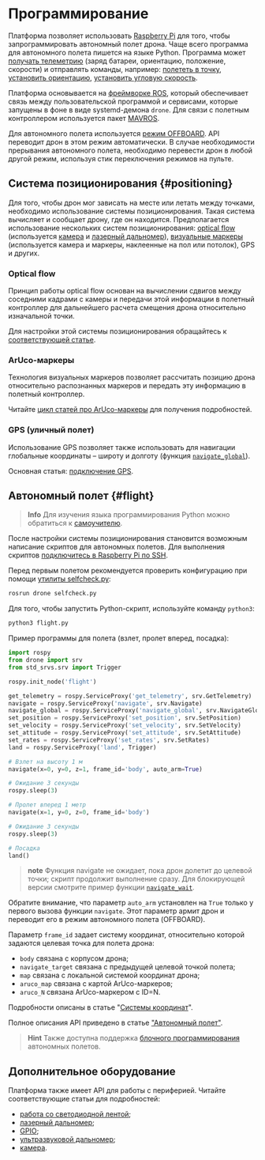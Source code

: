 # Программирование

Платформа позволяет использовать [Raspberry Pi](raspberry.md) для того, чтобы запрограммировать автономный полет дрона. Чаще всего программа для автономного полета пишется на языке Python. Программа может [получать телеметрию](simple_offboard.md#get_telemetry) (заряд батареи, ориентацию, положение, скорости) и отправлять команды, например: [полететь в точку](simple_offboard.md#navigate), [установить ориентацию](simple_offboard.md#set_attitude), [установить угловую скорость](simple_offboard.md#set_rates).

Платформа основывается на [фреймворке ROS](ros.md), который обеспечивает связь между пользовательской программой и сервисами, которые запущены в фоне в виде systemd-демона `drone`. Для связи с полетным контроллером используется пакет [MAVROS](mavros.md).

Для автономного полета используется [режим OFFBOARD](modes.md#auto). API переводит дрон в этом режим автоматически. В случае необходимости прерывания автономного полета, необходимо перевести дрон в любой другой режим, используя стик переключения режимов на пульте.

## Система позиционирования {#positioning}

Для того, чтобы дрон мог зависать на месте или летать между точками, необходимо использование системы позиционирования. Такая система вычисляет и сообщает дрону, где он находится. Предполагается использование нескольких систем позиционирования: [optical flow](optical_flow.md) (используется [камера](camera.md) и [лазерный дальномер](laser.md)), [визуальные маркеры](aruco.md) (используется камера и маркеры, наклеенные на пол или потолок), GPS и других.

### Optical flow

Принцип работы optical flow основан на вычислении сдвигов между соседними кадрами с камеры и передачи этой информации в полетный контроллер для дальнейшего расчета смещения дрона относительно изначальной точки.

Для настройки этой системы позиционирования обращайтесь к [соответствующей статье](optical_flow.md).

### ArUco-маркеры

Технология визуальных маркеров позволяет рассчитать позицию дрона относительно распознанных маркеров и передать эту информацию в полетный контроллер.

Читайте [цикл статей про ArUco-маркеры](aruco.md) для получения подробностей.

### GPS (уличный полет)

Использование GPS позволяет также использовать для навигации глобальные координаты – широту и долготу (функция [`navigate_global`](simple_offboard.md#navigate_global)).

Основная статья: [подключение GPS](gps.md).

## Автономный полет {#flight}

> **Info** Для изучения языка программирования Python можно обратиться к [самоучителю](https://pythonworld.ru/samouchitel-python).

После настройки системы позиционирования становится возможным написание скриптов для автономных полетов. Для выполнения скриптов [подключитесь в Raspberry Pi по SSH](ssh.md).

Перед первым полетом рекомендуется проверить конфигурацию при помощи [утилиты selfcheck.py](selfcheck.md):

```bash
rosrun drone selfcheck.py
```

Для того, чтобы запустить Python-скрипт, используйте команду `python3`:

```bash
python3 flight.py
```

Пример программы для полета (взлет, пролет вперед, посадка):

```python
import rospy
from drone import srv
from std_srvs.srv import Trigger

rospy.init_node('flight')

get_telemetry = rospy.ServiceProxy('get_telemetry', srv.GetTelemetry)
navigate = rospy.ServiceProxy('navigate', srv.Navigate)
navigate_global = rospy.ServiceProxy('navigate_global', srv.NavigateGlobal)
set_position = rospy.ServiceProxy('set_position', srv.SetPosition)
set_velocity = rospy.ServiceProxy('set_velocity', srv.SetVelocity)
set_attitude = rospy.ServiceProxy('set_attitude', srv.SetAttitude)
set_rates = rospy.ServiceProxy('set_rates', srv.SetRates)
land = rospy.ServiceProxy('land', Trigger)

# Взлет на высоту 1 м
navigate(x=0, y=0, z=1, frame_id='body', auto_arm=True)

# Ожидание 3 секунды
rospy.sleep(3)

# Пролет вперед 1 метр
navigate(x=1, y=0, z=0, frame_id='body')

# Ожидание 3 секунды
rospy.sleep(3)

# Посадка
land()
```

> **note** Функция navigate не ожидает, пока дрон долетит до целевой точки; скрипт продолжит выполнение сразу. Для блокирующей версии смотрите пример функции [`navigate_wait`](snippets.md#navigate_wait).

Обратите внимание, что параметр `auto_arm` установлен на `True` только у первого вызова функции `navigate`. Этот параметр армит дрон и переводит его в режим автономного полета (OFFBOARD).

Параметр `frame_id` задает систему координат, относительно которой задаются целевая точка для полета дрона:

* `body` связана с корпусом дрона;
* `navigate_target` связана с предыдущей целевой точкой полета;
* `map` связана с локальной системой координат дрона;
* `aruco_map` связана с картой ArUco-маркеров;
* `aruco_N` связана ArUco-маркером с ID=N.

Подробности описаны в статье "[Системы координат](frames.md)".

Полное описания API приведено в статье ["Автономный полет"](simple_offboard.md).

> **Hint** Также доступна поддержка [блочного программирования](blocks.md) автономных полетов.

## Дополнительное оборудование

Платформа также имеет API для работы с периферией. Читайте соответствующие статьи для подробностей:

* [работа со светодиодной лентой](leds.md);
* [лазерный дальномер](laser.md);
* [GPIO](gpio.md);
* [ультразвуковой дальномер](sonar.md);
* [камера](camera.md).
